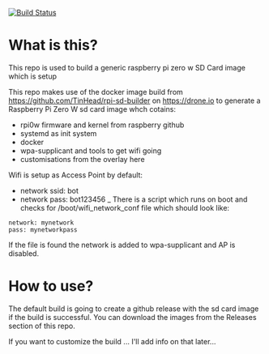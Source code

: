 [![Build Status](https://cloud.drone.io/api/badges/TinHead/rpi-zero-w-generic-docker-sd-card/status.svg)](https://cloud.drone.io/TinHead/rpi-zero-w-generic-docker-sd-card)



# What is this?
This repo is used to build a generic raspberry pi zero w SD Card image which is setup 

This repo makes use of the docker image build from https://github.com/TinHead/rpi-sd-builder on https://drone.io to generate a Raspberry Pi Zero W sd card image whch cotains:

- rpi0w firmware and kernel from raspberry github
- systemd as init system
- docker
- wpa-supplicant and tools to get wifi going 
- customisations from the overlay here

Wifi is setup as Access Point by default:

- network ssid: bot
- network pass: bot123456
_
There is a script which runs on boot and checks for /boot/wifi_network_conf file which should look like:

```text
network: mynetwork
pass: mynetworkpass
```

If the file is found the network is added to wpa-supplicant and AP is disabled.

# How to use?

The default build is going to create a github release with the sd card image if the build is successful.
You can download the images from the Releases section of this repo.

If you want to customize the build ... I'll add info on that later... 

